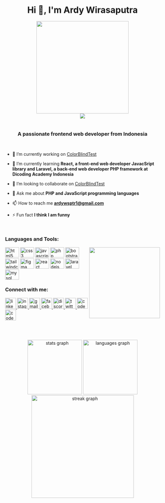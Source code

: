 <h1 align="center">Hi 👋, I'm Ardy Wirasaputra</h1>

<div align="center">
  <img height="300" src="https://mir-s3-cdn-cf.behance.net/project_modules/max_1200/06f21a161921919.63cd7887d0a70.gif"  />
</div>

<div align="center">
  <img src="https://profile-counter.glitch.me/Ardywsptr/count.svg?"/>
</div>

<br clear="both">

<h3 align="center">A passionate frontend web developer from Indonesia</h3>

<br>

- 🔭 I’m currently working on [ColorBlindTest](https://github.com/mluqi/colorblind-test)

- 🌱 I’m currently learning **React, a front-end web developer JavacSript library and Laravel, a back-end web developer PHP framework at Dicoding Academy Indonesia**

- 👯 I’m looking to collaborate on [ColorBlindTest](https://github.com/mluqi/colorblind-test)

- 💬 Ask me about **PHP and JavaScript programming languages**

- 📫 How to reach me **ardywsptr1@gmail.com**

- ⚡ Fun fact **I think I am funny**

<br>

<h3 align="left">Languages and Tools:</h3>

<img align="right" height="230" src="https://media0.giphy.com/media/ZFiBmGVClrgxt02N9X/200.gif"  />


<div align="left">
  <img src="https://cdn.jsdelivr.net/gh/devicons/devicon/icons/html5/html5-original.svg" height="33" width="45" alt="html5 logo"  />
  <img src="https://cdn.jsdelivr.net/gh/devicons/devicon/icons/css3/css3-original.svg" height="33" width="45" alt="css3 logo"  />
  <img src="https://cdn.jsdelivr.net/gh/devicons/devicon/icons/javascript/javascript-original.svg" height="33" width="45" alt="javascript logo"  />
  <img src="https://cdn.jsdelivr.net/gh/devicons/devicon/icons/php/php-original.svg" height="33" width="45" alt="php logo"  />
  <img src="https://cdn.jsdelivr.net/gh/devicons/devicon/icons/bootstrap/bootstrap-original.svg" height="33" width="45" alt="bootstrap logo"  />
  <img src="https://cdn.jsdelivr.net/gh/devicons/devicon/icons/tailwindcss/tailwindcss-original-wordmark.svg" height="33" width="45" alt="tailwindcss logo"  />
  <img src="https://cdn.jsdelivr.net/gh/devicons/devicon/icons/figma/figma-original.svg" height="33" width="45" alt="figma logo"  />
  <img src="https://cdn.jsdelivr.net/gh/devicons/devicon/icons/react/react-original.svg" height="33" width="45" alt="react logo"  />
  <img src="https://cdn.jsdelivr.net/gh/devicons/devicon/icons/nodejs/nodejs-original.svg" height="33" width="45" alt="nodejs logo"  />
  <img src="https://cdn.jsdelivr.net/gh/devicons/devicon/icons/laravel/laravel-plain.svg" height="33" width="45" alt="laravel logo"  />
  <img src="https://cdn.jsdelivr.net/gh/devicons/devicon/icons/mysql/mysql-original.svg" height="33" width="45" alt="mysql logo"  />
</div>

<h3 align="left">Connect with me:</h3>

<div align="left">
  <a href="https://linkedin.com/in/ardy-wirasaputra-b2b9b2248" target="_blank">
    <img src="https://img.shields.io/static/v1?message=LinkedIn&logo=linkedin&label=&color=0077B5&logoColor=white&labelColor=&style=for-the-badge" height="35" alt="linkedin logo"  />
  </a>
  <a href="https://instagram.com/ardywsptr_" target="_blank">
    <img src="https://img.shields.io/static/v1?message=Instagram&logo=instagram&label=&color=E4405F&logoColor=white&labelColor=&style=for-the-badge" height="35" alt="instagram logo"  />
  </a>
  <a href="ardywsptr1@gmail.com" target="_blank">
    <img src="https://img.shields.io/static/v1?message=Gmail&logo=gmail&label=&color=D14836&logoColor=white&labelColor=&style=for-the-badge" height="35" alt="gmail logo"  />
  </a>
  <a href="https://fb.com/ardy.wirasaputra.94" target="_blank">
    <img src="https://img.shields.io/static/v1?message=Facebook&logo=facebook&label=&color=1877F2&logoColor=white&labelColor=&style=for-the-badge" height="35" alt="facebook logo"  />
  </a>
  <a href="https://discord.gg/Ardy Wirasaputra#2276" target="_blank">
    <img src="https://img.shields.io/static/v1?message=Discord&logo=discord&label=&color=7289DA&logoColor=white&labelColor=&style=for-the-badge" height="35" alt="discord logo"  />
  </a>
  <a href="https://twitter.com/ardywsptr_" target="_blank">
    <img src="https://img.shields.io/static/v1?message=Twitter&logo=twitter&label=&color=1DA1F2&logoColor=white&labelColor=&style=for-the-badge" height="35" alt="twitter logo"  />
  </a>
  <img src="https://img.shields.io/static/v1?message=Codesandbox&logo=codesandbox&label=&color=040404&logoColor=DBDBDB&labelColor=&style=for-the-badge" height="35" alt="codesandbox logo"  />
  <img src="https://img.shields.io/static/v1?message=Codepen&logo=codepen&label=&color=000000&logoColor=white&labelColor=&style=for-the-badge" height="35" alt="codepen logo"  />
</div>

###

<br clear="both">

###

<div align="center">
  <img src="https://github-readme-stats.vercel.app/api?username=Ardywsptr&hide_title=false&hide_rank=false&show_icons=true&include_all_commits=true&count_private=true&disable_animations=false&theme=dracula&locale=en&hide_border=true&order=1" height="177" alt="stats graph"  />
  <img src="https://github-readme-stats.vercel.app/api/top-langs?username=Ardywsptr&locale=en&hide_title=false&layout=compact&card_width=320&langs_count=5&theme=dracula&hide_border=true&order=2" height="177" alt="languages graph"  />
  <img src="https://streak-stats.demolab.com?user=Ardywsptr&locale=en&mode=daily&theme=dracula&hide_border=true&border_radius=5&order=3" height="333" alt="streak graph"  />
</div>

###

<br clear="both">

